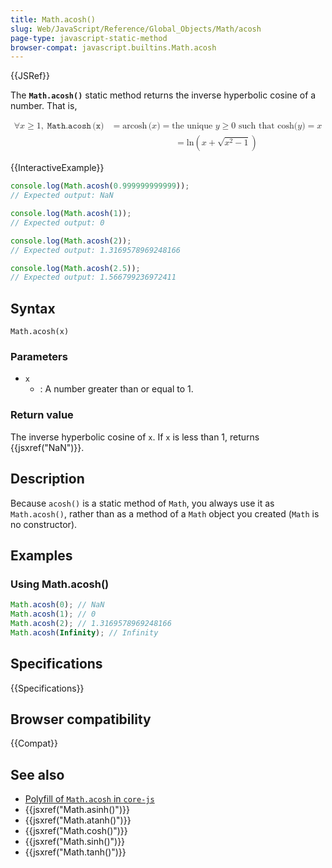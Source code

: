 ```yaml
---
title: Math.acosh()
slug: Web/JavaScript/Reference/Global_Objects/Math/acosh
page-type: javascript-static-method
browser-compat: javascript.builtins.Math.acosh
---
```


{{JSRef}}

The **`Math.acosh()`** static method returns the inverse hyperbolic cosine of a number. That is,

<!-- prettier-ignore-start -->
<math display="block">
  <semantics><mtable columnalign="right left right left right left right left right left" columnspacing="0em" displaystyle="true"><mtr><mtd><mo>∀</mo><mi>x</mi><mo>≥</mo><mn>1</mn><mo>,</mo><mspace width="0.2777777777777778em"></mspace><mrow><mo lspace="0em" rspace="0.16666666666666666em">𝙼𝚊𝚝𝚑.𝚊𝚌𝚘𝚜𝚑</mo><mo stretchy="false">(</mo><mi>𝚡</mi><mo stretchy="false">)</mo></mrow></mtd><mtd><mo>=</mo><mo lspace="0em" rspace="0.16666666666666666em">arcosh</mo><mo stretchy="false">(</mo><mi>x</mi><mo stretchy="false">)</mo><mo>=</mo><mtext>the unique&nbsp;</mtext><mi>y</mi><mo>≥</mo><mn>0</mn><mtext>&nbsp;such that&nbsp;</mtext><mo lspace="0em" rspace="0em">cosh</mo><mo stretchy="false">(</mo><mi>y</mi><mo stretchy="false">)</mo><mo>=</mo><mi>x</mi></mtd></mtr><mtr><mtd></mtd><mtd><mo>=</mo><mo lspace="0em" rspace="0em">ln</mo><mrow><mo>(</mo><mrow><mi>x</mi><mo>+</mo><msqrt><mrow><msup><mi>x</mi><mn>2</mn></msup><mo>−</mo><mn>1</mn></mrow></msqrt></mrow><mo>)</mo></mrow></mtd></mtr></mtable><annotation encoding="TeX">\begin{aligned}\forall x \geq 1,\;\mathtt{\operatorname{Math.acosh}(x)} &= \operatorname{arcosh}(x) = \text{the unique } y \geq 0 \text{ such that } \cosh(y) = x\\&= \ln\left(x + \sqrt{x^2 - 1}\right)\end{aligned}</annotation></semantics>
</math>
<!-- prettier-ignore-end -->

{{InteractiveExample}}

```js interactive-example
console.log(Math.acosh(0.999999999999));
// Expected output: NaN

console.log(Math.acosh(1));
// Expected output: 0

console.log(Math.acosh(2));
// Expected output: 1.3169578969248166

console.log(Math.acosh(2.5));
// Expected output: 1.566799236972411

```

## Syntax

```js-nolint
Math.acosh(x)
```

### Parameters

- `x`
  - : A number greater than or equal to 1.

### Return value

The inverse hyperbolic cosine of `x`. If `x` is less than 1, returns {{jsxref("NaN")}}.

## Description

Because `acosh()` is a static method of `Math`, you always use it as `Math.acosh()`, rather than as a method of a `Math` object you created (`Math` is no constructor).

## Examples

### Using Math.acosh()

```js
Math.acosh(0); // NaN
Math.acosh(1); // 0
Math.acosh(2); // 1.3169578969248166
Math.acosh(Infinity); // Infinity
```

## Specifications

{{Specifications}}

## Browser compatibility

{{Compat}}

## See also

- [Polyfill of `Math.acosh` in `core-js`](https://github.com/zloirock/core-js#ecmascript-math)
- {{jsxref("Math.asinh()")}}
- {{jsxref("Math.atanh()")}}
- {{jsxref("Math.cosh()")}}
- {{jsxref("Math.sinh()")}}
- {{jsxref("Math.tanh()")}}
